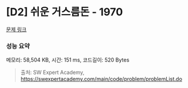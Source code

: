 # [D2] 쉬운 거스름돈 - 1970 

[문제 링크](https://swexpertacademy.com/main/code/problem/problemDetail.do?contestProbId=AV5PsIl6AXIDFAUq) 

### 성능 요약

메모리: 58,504 KB, 시간: 151 ms, 코드길이: 520 Bytes



> 출처: SW Expert Academy, https://swexpertacademy.com/main/code/problem/problemList.do